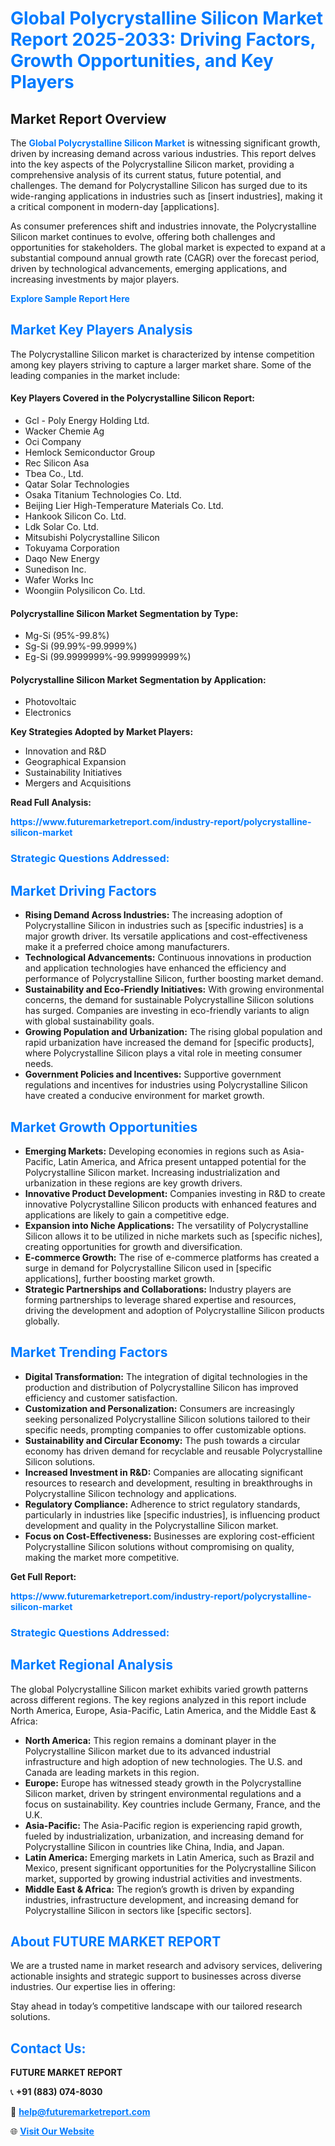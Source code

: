 <h1 style="color: #007BFF;">Global Polycrystalline Silicon Market Report 2025-2033: Driving Factors, Growth Opportunities, and Key Players</h1>

<section id="overview">
<h2>Market Report Overview</h2>
<p>The <a href="https://www.futuremarketreport.com/industry-report/polycrystalline-silicon-market" style="color: #007BFF; text-decoration: none;"><strong>Global Polycrystalline Silicon Market</strong></a> is witnessing significant growth, driven by increasing demand across various industries. This report delves into the key aspects of the Polycrystalline Silicon market, providing a comprehensive analysis of its current status, future potential, and challenges. The demand for Polycrystalline Silicon has surged due to its wide-ranging applications in industries such as [insert industries], making it a critical component in modern-day [applications].</p>
<p>As consumer preferences shift and industries innovate, the Polycrystalline Silicon market continues to evolve, offering both challenges and opportunities for stakeholders. The global market is expected to expand at a substantial compound annual growth rate (CAGR) over the forecast period, driven by technological advancements, emerging applications, and increasing investments by major players.</p>
</section>

<section id="overview">
<p><a href="https://www.futuremarketreport.com/request-sample/reportId=29742" style="color: #007BFF; text-decoration: none;"><strong>Explore Sample Report Here</strong></a></p>
</section>

<section id="key-players">
<h2 style="color: #007BFF;">Market Key Players Analysis</h2>
<p>The Polycrystalline Silicon market is characterized by intense competition among key players striving to capture a larger market share. Some of the leading companies in the market include:</p>
<h4>Key Players Covered in the Polycrystalline Silicon Report:</h4>
<ul><li>Gcl - Poly Energy Holding Ltd.</li><li>Wacker Chemie Ag</li><li>Oci Company</li><li>Hemlock Semiconductor Group</li><li>Rec Silicon Asa</li><li>Tbea Co., Ltd.</li><li>Qatar Solar Technologies</li><li>Osaka Titanium Technologies Co. Ltd.</li><li>Beijing Lier High-Temperature Materials Co. Ltd.</li><li>Hankook Silicon Co. Ltd.</li><li>Ldk Solar Co. Ltd.</li><li>Mitsubishi Polycrystalline Silicon</li><li>Tokuyama Corporation</li><li>Daqo New Energy</li><li>Sunedison Inc.</li><li>Wafer Works Inc</li><li>Woongiin Polysilicon Co. Ltd.</li></ul>
<h4>Polycrystalline Silicon Market Segmentation by Type:</h4>
<ul><li>Mg-Si (95%-99.8%)</li><li>Sg-Si (99.99%-99.9999%)</li><li>Eg-Si (99.9999999%-99.999999999%)</li></ul>

<h4>Polycrystalline Silicon Market Segmentation by Application:</h4>
<ul><li>Photovoltaic</li><li>Electronics</li></ul>
<p><strong>Key Strategies Adopted by Market Players:</strong></p>
<ul>
<li>Innovation and R&D</li>
<li>Geographical Expansion</li>
<li>Sustainability Initiatives</li>
<li>Mergers and Acquisitions</li>
</ul>
</section>

<section>
<p><strong>Read Full Analysis: </strong></p><a href="https://www.futuremarketreport.com/industry-report/polycrystalline-silicon-market" style="color: #007BFF; text-decoration: none;"><strong>https://www.futuremarketreport.com/industry-report/polycrystalline-silicon-market</strong></a>
<h3 style="color: #007BFF;">Strategic Questions Addressed:</h3>
</section>

<section id="driving-factors">
<h2 style="color: #007BFF;">Market Driving Factors</h2>
<ul>
<li><strong>Rising Demand Across Industries:</strong> The increasing adoption of Polycrystalline Silicon in industries such as [specific industries] is a major growth driver. Its versatile applications and cost-effectiveness make it a preferred choice among manufacturers.</li>
<li><strong>Technological Advancements:</strong> Continuous innovations in production and application technologies have enhanced the efficiency and performance of Polycrystalline Silicon, further boosting market demand.</li>
<li><strong>Sustainability and Eco-Friendly Initiatives:</strong> With growing environmental concerns, the demand for sustainable Polycrystalline Silicon solutions has surged. Companies are investing in eco-friendly variants to align with global sustainability goals.</li>
<li><strong>Growing Population and Urbanization:</strong> The rising global population and rapid urbanization have increased the demand for [specific products], where Polycrystalline Silicon plays a vital role in meeting consumer needs.</li>
<li><strong>Government Policies and Incentives:</strong> Supportive government regulations and incentives for industries using Polycrystalline Silicon have created a conducive environment for market growth.</li>
</ul>
</section>

<section id="growth-opportunities">
<h2 style="color: #007BFF;">Market Growth Opportunities</h2>
<ul>
<li><strong>Emerging Markets:</strong> Developing economies in regions such as Asia-Pacific, Latin America, and Africa present untapped potential for the Polycrystalline Silicon market. Increasing industrialization and urbanization in these regions are key growth drivers.</li>
<li><strong>Innovative Product Development:</strong> Companies investing in R&D to create innovative Polycrystalline Silicon products with enhanced features and applications are likely to gain a competitive edge.</li>
<li><strong>Expansion into Niche Applications:</strong> The versatility of Polycrystalline Silicon allows it to be utilized in niche markets such as [specific niches], creating opportunities for growth and diversification.</li>
<li><strong>E-commerce Growth:</strong> The rise of e-commerce platforms has created a surge in demand for Polycrystalline Silicon used in [specific applications], further boosting market growth.</li>
<li><strong>Strategic Partnerships and Collaborations:</strong> Industry players are forming partnerships to leverage shared expertise and resources, driving the development and adoption of Polycrystalline Silicon products globally.</li>
</ul>
</section>

<section id="trending-factors">
<h2 style="color: #007BFF;">Market Trending Factors</h2>
<ul>
<li><strong>Digital Transformation:</strong> The integration of digital technologies in the production and distribution of Polycrystalline Silicon has improved efficiency and customer satisfaction.</li>
<li><strong>Customization and Personalization:</strong> Consumers are increasingly seeking personalized Polycrystalline Silicon solutions tailored to their specific needs, prompting companies to offer customizable options.</li>
<li><strong>Sustainability and Circular Economy:</strong> The push towards a circular economy has driven demand for recyclable and reusable Polycrystalline Silicon solutions.</li>
<li><strong>Increased Investment in R&D:</strong> Companies are allocating significant resources to research and development, resulting in breakthroughs in Polycrystalline Silicon technology and applications.</li>
<li><strong>Regulatory Compliance:</strong> Adherence to strict regulatory standards, particularly in industries like [specific industries], is influencing product development and quality in the Polycrystalline Silicon market.</li>
<li><strong>Focus on Cost-Effectiveness:</strong> Businesses are exploring cost-efficient Polycrystalline Silicon solutions without compromising on quality, making the market more competitive.</li>
</ul>
</section>

<section>
<p><strong>Get Full Report: </strong></p><a href="https://www.futuremarketreport.com/industry-report/polycrystalline-silicon-market" style="color: #007BFF; text-decoration: none;"><strong>https://www.futuremarketreport.com/industry-report/polycrystalline-silicon-market</strong></a>
<h3 style="color: #007BFF;">Strategic Questions Addressed:</h3>
</section>


<section id="regional-analysis">
<h2 style="color: #007BFF;">Market Regional Analysis</h2>
<p>The global Polycrystalline Silicon market exhibits varied growth patterns across different regions. The key regions analyzed in this report include North America, Europe, Asia-Pacific, Latin America, and the Middle East & Africa:</p>
<ul>
<li><strong>North America:</strong> This region remains a dominant player in the Polycrystalline Silicon market due to its advanced industrial infrastructure and high adoption of new technologies. The U.S. and Canada are leading markets in this region.</li>
<li><strong>Europe:</strong> Europe has witnessed steady growth in the Polycrystalline Silicon market, driven by stringent environmental regulations and a focus on sustainability. Key countries include Germany, France, and the U.K.</li>
<li><strong>Asia-Pacific:</strong> The Asia-Pacific region is experiencing rapid growth, fueled by industrialization, urbanization, and increasing demand for Polycrystalline Silicon in countries like China, India, and Japan.</li>
<li><strong>Latin America:</strong> Emerging markets in Latin America, such as Brazil and Mexico, present significant opportunities for the Polycrystalline Silicon market, supported by growing industrial activities and investments.</li>
<li><strong>Middle East & Africa:</strong> The region’s growth is driven by expanding industries, infrastructure development, and increasing demand for Polycrystalline Silicon in sectors like [specific sectors].</li>
</ul>
</section>

<footer>
<h2 style="color: #007BFF;">About FUTURE MARKET REPORT</h2>
<p>We are a trusted name in market research and advisory services, delivering actionable insights and strategic support to businesses across diverse industries. Our expertise lies in offering:</p>

<p>Stay ahead in today’s competitive landscape with our tailored research solutions.</p>

<h2 style="color: #007BFF;">Contact Us:</h2>
<p><strong>FUTURE MARKET REPORT</strong></p>
<p>📞 <strong>+91 (883) 074-8030</strong></p>
<p>📧 <strong><a href="mailto:help@futuremarketreport.com" style="color: #007BFF;">help@futuremarketreport.com</a></strong></p>
<p>🌐 <strong><a href="https://www.futuremarketreport.com/" style="color: #007BFF;">Visit Our Website</a></strong></p>
</footer>